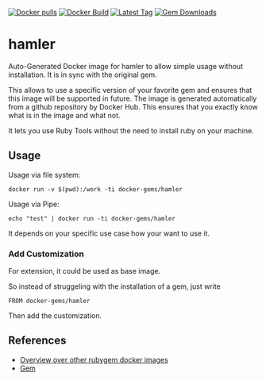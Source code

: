 [![Docker pulls](https://img.shields.io/docker/pulls/rubygem/hamler.svg)](https://hub.docker.com/r/rubygem/hamler/)
[![Docker Build](https://img.shields.io/docker/automated/rubygem/hamler.svg)](https://hub.docker.com/r/rubygem/hamler/)
[![Latest Tag](https://img.shields.io/github/tag/docker-rubygem/hamler.svg)](https://hub.docker.com/r/rubygem/hamler/)
[![Gem Downloads](https://img.shields.io/gem/dt/hamler.svg)](https://rubygems.org/gems/hamler/)
# hamler

Auto-Generated Docker image for hamler to allow simple usage without installation.
It is in sync with the original gem.

This allows to use a specific version of your favorite gem and ensures that this image will be supported in future.
The image is generated automatically from a github repository by Docker Hub.
This ensures that you exactly know what is in the image and what not.

It lets you use Ruby Tools without the need to install ruby on your machine.

## Usage

Usage via file system:

`docker run -v $(pwd):/work -ti docker-gems/hamler`

Usage via Pipe:

`echo "test" | docker run -ti docker-gems/hamler`

It depends on your specific use case how your want to use it.

### Add Customization

For extension, it could be used as base image.

So instead of struggeling with the installation of a gem, just write

`FROM docker-gems/hamler`

Then add the customization.

## References

 - [Overview over other rubygem docker images](https://github.com/thinkbot/docker-rubygem)
 - [Gem](https://rubygems.org/gems/hamler/)
